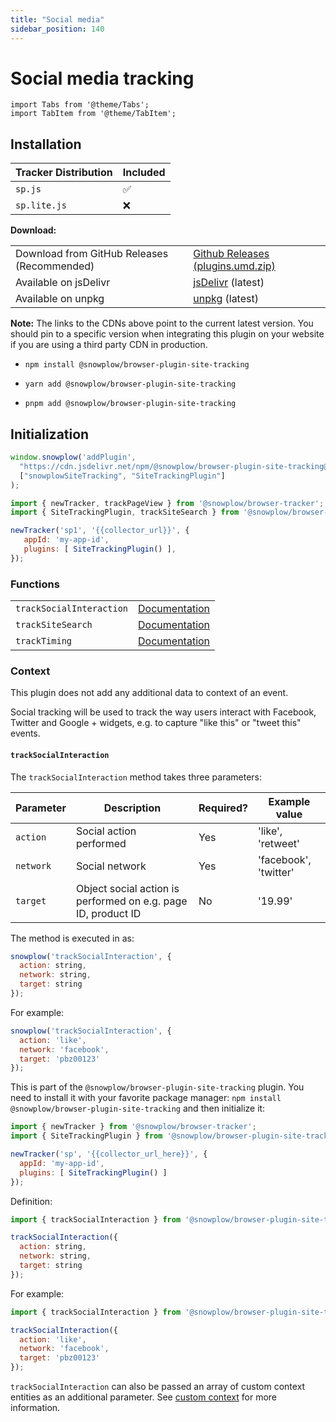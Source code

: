 ```yaml
---
title: "Social media"
sidebar_position: 140
---
```


# Social media tracking

```mdx-code-block
import Tabs from '@theme/Tabs';
import TabItem from '@theme/TabItem';
```

## Installation

<Tabs groupId="platform" queryString>
  <TabItem value="js" label="JavaScript (tag)" default>

| Tracker Distribution | Included |
|----------------------|----------|
| `sp.js`              | ✅        |
| `sp.lite.js`         | ❌        |

**Download:**

<table class="has-fixed-layout"><tbody><tr><td>Download from GitHub Releases (Recommended)</td><td><a href="https://github.com/snowplow/snowplow-javascript-tracker/releases" target="_blank" rel="noreferrer noopener">Github Releases (plugins.umd.zip)</a></td></tr><tr><td>Available on jsDelivr</td><td><a href="https://cdn.jsdelivr.net/npm/@snowplow/browser-plugin-site-tracking@latest/dist/index.umd.min.js" target="_blank" rel="noreferrer noopener">jsDelivr</a> (latest)</td></tr><tr><td>Available on unpkg</td><td><a href="https://unpkg.com/@snowplow/browser-plugin-site-tracking@latest/dist/index.umd.min.js" target="_blank" rel="noreferrer noopener">unpkg</a> (latest)</td></tr></tbody></table>

**Note:** The links to the CDNs above point to the current latest version. You should pin to a specific version when integrating this plugin on your website if you are using a third party CDN in production.

  </TabItem>
  <TabItem value="browser" label="Browser (npm)">

- `npm install @snowplow/browser-plugin-site-tracking`
- `yarn add @snowplow/browser-plugin-site-tracking`
- `pnpm add @snowplow/browser-plugin-site-tracking`


  </TabItem>
</Tabs>

## Initialization

<Tabs groupId="platform" queryString>
  <TabItem value="js" label="JavaScript (tag)" default>

```javascript
window.snowplow('addPlugin', 
  "https://cdn.jsdelivr.net/npm/@snowplow/browser-plugin-site-tracking@latest/dist/index.umd.min.js",
  ["snowplowSiteTracking", "SiteTrackingPlugin"]
);
```

  </TabItem>
  <TabItem value="browser" label="Browser (npm)">

```javascript
import { newTracker, trackPageView } from '@snowplow/browser-tracker';
import { SiteTrackingPlugin, trackSiteSearch } from '@snowplow/browser-plugin-site-tracking';

newTracker('sp1', '{{collector_url}}', { 
   appId: 'my-app-id', 
   plugins: [ SiteTrackingPlugin() ],
});
```

  </TabItem>
</Tabs>

### Functions

<table class="has-fixed-layout"><tbody><tr><td><code>trackSocialInteraction</code></td><td><a href="/docs/collecting-data/collecting-from-own-applications/javascript-trackers/web-tracker/tracking-events/#tracksocialinteraction">Docume</a><a href="/docs/collecting-data/collecting-from-own-applications/javascript-trackers/web-tracker/tracking-events/#tracksocialinteraction">ntation</a></td></tr><tr><td><code>trackSiteSearch</code></td><td><a href="/docs/collecting-data/collecting-from-own-applications/javascript-trackers/web-tracker/tracking-events/#tracksitesearch">Documentation</a></td></tr><tr><td><code>trackTiming</code></td><td><a href="/docs/collecting-data/collecting-from-own-applications/javascript-trackers/web-tracker/tracking-events/#tracktiming">Documentation</a></td></tr></tbody></table>

### Context

This plugin does not add any additional data to context of an event.


Social tracking will be used to track the way users interact with Facebook, Twitter and Google + widgets, e.g. to capture "like this" or "tweet this" events.

#### `trackSocialInteraction`

The `trackSocialInteraction` method takes three parameters:

| **Parameter** | **Description**                                               | **Required?** | **Example value**     |
|---------------|---------------------------------------------------------------|---------------|-----------------------|
| `action`      | Social action performed                                       | Yes           | 'like', 'retweet'     |
| `network`     | Social network                                                | Yes           | 'facebook', 'twitter' |
| `target`      | Object social action is performed on e.g. page ID, product ID | No            | '19.99'               |

The method is executed in as:

<Tabs groupId="platform" queryString>
  <TabItem value="js" label="JavaScript (tag)" default>

```javascript
snowplow('trackSocialInteraction', {
  action: string,
  network: string,
  target: string
});

```

For example:

```javascript
snowplow('trackSocialInteraction', {
  action: 'like',
  network: 'facebook',
  target: 'pbz00123'
});
```

  </TabItem>
  <TabItem value="browser" label="Browser (npm)">

This is part of the `@snowplow/browser-plugin-site-tracking` plugin. You need to install it with your favorite package manager: `npm install @snowplow/browser-plugin-site-tracking` and then initialize it:

```javascript
import { newTracker } from '@snowplow/browser-tracker';
import { SiteTrackingPlugin } from '@snowplow/browser-plugin-site-tracking';

newTracker('sp', '{{collector_url_here}}', {
  appId: 'my-app-id',
  plugins: [ SiteTrackingPlugin() ]
});
```

Definition:
```javascript
import { trackSocialInteraction } from '@snowplow/browser-plugin-site-tracking';

trackSocialInteraction({
  action: string,
  network: string,
  target: string
});
```

For example:

```javascript
import { trackSocialInteraction } from '@snowplow/browser-plugin-site-tracking';

trackSocialInteraction({
  action: 'like',
  network: 'facebook',
  target: 'pbz00123'
});
```
  </TabItem>
</Tabs>

`trackSocialInteraction` can also be passed an array of custom context entities as an additional parameter. See [custom context](#custom-context) for more information.
